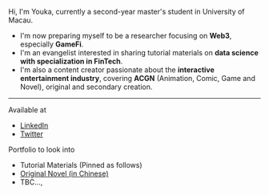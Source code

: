 Hi, I'm Youka, currently a second-year master's student in University of Macau.
- I'm now preparing myself to be a researcher focusing on **Web3**, especially **GameFi**. 
- I'm an evangelist interested in sharing tutorial materials on **data science with specialization in FinTech**.
- I'm also a content creator passionate about the **interactive entertainment industry**, covering **ACGN** (Animation, Comic, Game and Novel), original and secondary creation.
---

Available at

* [LinkedIn](https://www.linkedin.com/in/jae-youka/)
* [Twitter](https://twitter.com/0xyouka)

Portfolio to look into

* Tutorial Materials (Pinned as follows)
* [Original Novel (in Chinese)](https://sosadfun.link/users/477250)
* TBC…,




<!--
**0xyk/0xyk** is a ✨ _special_ ✨ repository because its `README.md` (this file) appears on your GitHub profile.

Here are some ideas to get you started:

- 🔭 I’m currently working on ...
- 🌱 I’m currently learning ...
- 👯 I’m looking to collaborate on ...
- 🤔 I’m looking for help with ...
- 💬 Ask me about ...
- 📫 How to reach me: ...
- 😄 Pronouns: ...
- ⚡ Fun fact: ...
-->
